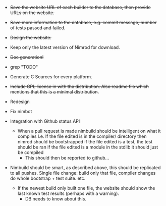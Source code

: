 * <del>Save the website URL of each builder to the database, then provide URLs on the website.</del>
* <del>Save more information to the database, e.g. commit message, number of tests passed and failed.</del>
* <del>Design the website.</del>
* Keep only the latest version of Nimrod for download.
* <del>Doc generation!</del>
* grep "TODO"
* <del>Generate C Sources for every platform.</del>
* <del>Include GPL license in with the distribution. Also readme file which mentions that this is a minimal distribution.</del>
* Redesign
* Fix nimbot
* Integration with Github status API
  * When a pull request is made nimbuild should be intelligent on what it compiles
    I.e. If the file edited is in the compiler/ directory then nimrod should be bootstrapped
    if the file edited is a test, the test should be ran
    if the file edited is a module in the stdlib it should just be compiled
    * This should then be reported to github...

* Nimbuild should be smart, as described above, this should be replicated to
  all pushes. Single file change: build only that file, compiler changes do whole bootstrap + test suite.
  etc.
  * If the newest build only built one file, the website should show the last known test results (perhaps with a warning).
    * DB needs to know about this.